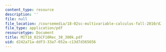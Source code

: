```yaml
---
content_type: resource
description: ''
file: null
file_location: /coursemedia/18-02sc-multivariable-calculus-fall-2010/d242a71addf333a7052ac13d7d365656_MIT18_02SCF10Rec_38_300k.pdf
file_type: application/pdf
resourcetype: Document
title: MIT18_02SCF10Rec_38_300k.pdf
uid: d242a71a-ddf3-33a7-052a-c13d7d365656
---
```

